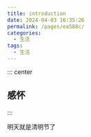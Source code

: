 ```yaml
---
title: introduction
date: 2024-04-03 16:35:26
permalink: /pages/ea588c/
categories:
  - 生活
tags:
  - 生活
---
```


::: center
## 感怀
:::

明天就是清明节了